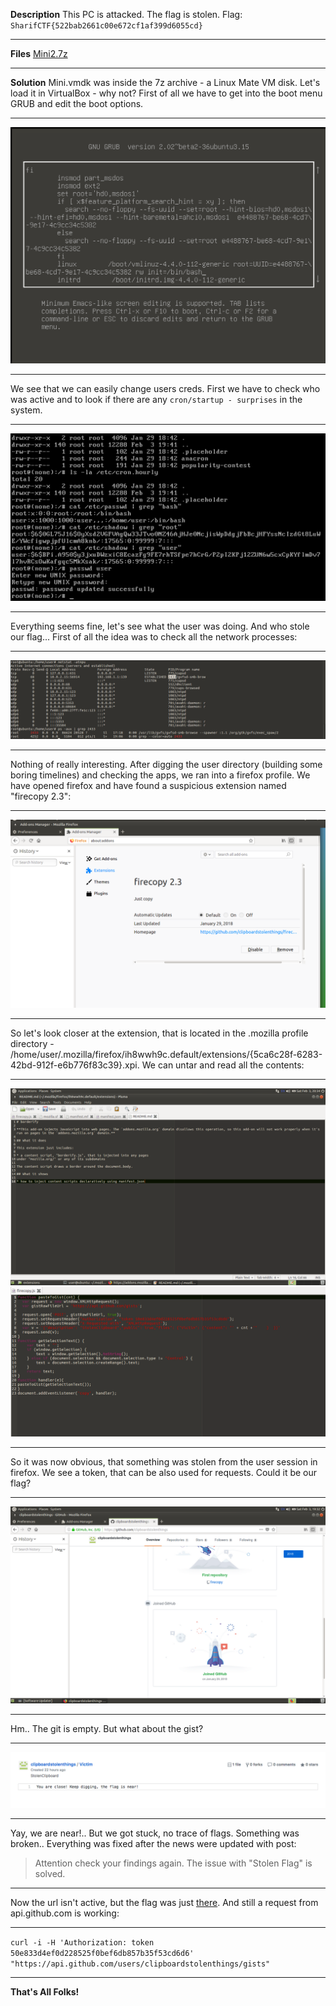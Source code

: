 **Description**
This PC is attacked. The flag is stolen.
Flag: `SharifCTF{522bab2661c00e672cf1af399d6055cd}`


-----


**Files**
[Mini2.7z](https://mega.nz/#!AtgWjCxQ!C106i55-eVvkdqI0xDvGhWLEUFEnBcV6xQHjRWkDuDk)


-----


**Solution**
Mini.vmdk was inside the 7z archive - a Linux Mate VM disk.
Let's load it in VirtualBox - why not?
First of all we have to get into the boot menu GRUB and edit the boot options.

-----


![](https://raw.githubusercontent.com/YuryDo/writeups/master/SharifCTF8/Forensic200/1.png)


-----


We see that we can easily change users creds. First we have to check who was active and to look if there are any `cron/startup - surprises` in the system.


-----


![](https://raw.githubusercontent.com/YuryDo/writeups/master/SharifCTF8/Forensic200/2.png)


-----


Everything seems fine, let's see what the user was doing. And who stole our flag...
First of all the idea was to check all the network processes:


-----


![](https://raw.githubusercontent.com/YuryDo/writeups/master/SharifCTF8/Forensic200/3.png)


-----


Nothing of really interesting. After digging the user directory (building some boring timelines) and checking the apps, we ran into a firefox profile. We have opened firefox and have found a suspicious extension named "firecopy 2.3":


-----


![](https://raw.githubusercontent.com/YuryDo/writeups/master/SharifCTF8/Forensic200/4.png)


-----


So let's look closer at the extension, that is located in the .mozilla profile directory - /home/user/.mozilla/firefox/ih8wwh9c.default/extensions/{5ca6c28f-6283-42bd-912f-e6b776f83c39}.xpi. We can untar and read all the contents:


-----


![](https://raw.githubusercontent.com/YuryDo/writeups/master/SharifCTF8/Forensic200/5.png)
![](https://raw.githubusercontent.com/YuryDo/writeups/master/SharifCTF8/Forensic200/6.png)


-----


So it was now obvious, that something was stolen from the user session in firefox. We see a token, that can be also used for requests. Could it be our flag?


-----


![](https://raw.githubusercontent.com/YuryDo/writeups/master/SharifCTF8/Forensic200/7.png)


-----

Hm.. The git is empty. But what about the gist?


-----


![](https://raw.githubusercontent.com/YuryDo/writeups/master/SharifCTF8/Forensic200/8.png)


-----

Yay, we are near!.. But we got stuck, no trace of flags. Something was broken..
Everything was fixed after the news were updated with post:
> Attention
> check your findings again. The issue with "Stolen Flag" is solved.


-----


Now the url isn't active, but the flag was just [there](https://gist.github.com/clipboardstolenthings/).
And still a request from api.github.com is working:


-----


`curl -i -H 'Authorization: token 50e833d4ef0d228525f0bef6db857b35f53cd6d6' "https://api.github.com/users/clipboardstolenthings/gists"`


-----


**That's All Folks!**
